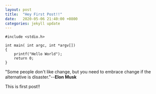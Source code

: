 ```yaml
---
layout: post
title:  "Hey First Post!!"
date:   2020-05-06 21:40:00 +0800
categories: jekyll update
---
```



```
#include <stdio.h>

int main( int argc, int *argv[])
{
    printf("Hello World");
    return 0;
}
```



"Some people don't like change, but you need to embrace change if the alternative is disaster."--**Elon Musk**


This is first post!!



